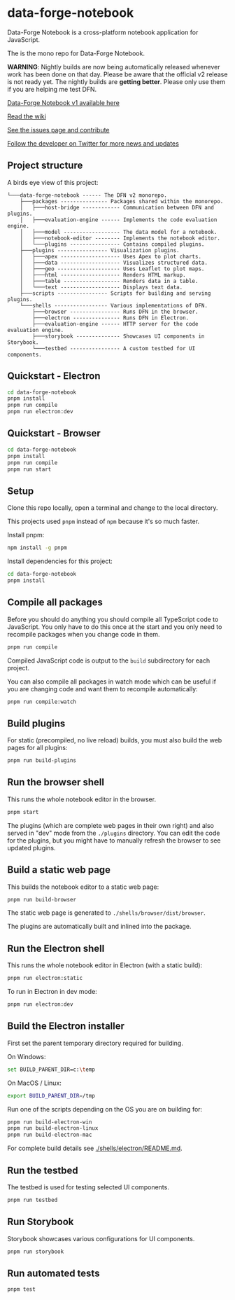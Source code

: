 # data-forge-notebook

Data-Forge Notebook is a cross-platform notebook application for JavaScript.

The is the mono repo for Data-Forge Notebook.

**WARNING**: Nightly builds are now being automatically released whenever work has been done on that day. Please be aware that the official v2 release is not ready yet. The nightly builds are **getting better**. Please only use them if you are helping me test DFN.

[Data-Forge Notebook v1 available here](https://www.data-forge-notebook.com/)

[Read the wiki](https://github.com/data-forge-notebook/data-forge-notebook/wiki)

[See the issues page and contribute](https://github.com/data-forge-notebook/data-forge-notebook/issues)

[Follow the developer on Twitter for more news and updates](https://twitter.com/codecapers)

## Project structure

A birds eye view of this project:

```
└───data-forge-notebook ------ The DFN v2 monorepo.
    ├───packages --------------- Packages shared within the monorepo.
    │   ├───host-bridge ------------ Communication between DFN and plugins.
    │   ├───evaluation-engine ------ Implements the code evaluation engine.
    │   ├───model ------------------ The data model for a notebook.
    │   ├───notebook-editor -------- Implements the notebook editor.
    │   └───plugins ---------------- Contains compiled plugins.
    ├───plugins ---------------- Visualization plugins.
    │   ├───apex ------------------- Uses Apex to plot charts.
    │   ├───data ------------------- Visualizes structured data.
    │   ├───geo -------------------- Uses Leaflet to plot maps.
    │   ├───html ------------------- Renders HTML markup.
    │   ├───table ------------------ Renders data in a table.
    │   └───text ------------------- Displays text data.
    ├───scripts ---------------- Scripts for building and serving plugins.
    └───shells ----------------- Various implementations of DFN.
        ├───browser ---------------- Runs DFN in the browser.
        ├───electron --------------- Runs DFN in Electron.
        ├───evaluation-engine ------ HTTP server for the code evaluation engine.
        ├───storybook -------------- Showcases UI components in Storybook.
        └───testbed ---------------- A custom testbed for UI components.
```
## Quickstart - Electron

```bash
cd data-forge-notebook
pnpm install
pnpm run compile
pnpm run electron:dev
```

## Quickstart - Browser

```bash
cd data-forge-notebook
pnpm install
pnpm run compile
pnpm run start
```

## Setup 

Clone this repo locally, open a terminal and change to the local directory.

This projects used `pnpm` instead of `npm` because it's so much faster.

Install pnpm:

```bash
npm install -g pnpm
```

Install dependencies for this project:

```bash
cd data-forge-notebook
pnpm install
```

## Compile all packages

Before you should do anything you should compile all TypeScript code to JavaScript. You only have to do this once at the start and you only need to recompile packages when you change code in them.

```bash
pnpm run compile
```

Compiled JavaScript code is output to the `build` subdirectory for each project.

You can also compile all packages in watch mode which can be useful if you are changing code and want them to recompile automatically:

```bash
pnpm run compile:watch
```

## Build plugins

For static (precompiled, no live reload) builds, you must also build the web pages for all plugins:

```bash
pnpm run build-plugins
```
## Run the browser shell

This runs the whole notebook editor in the browser.

```bash
pnpm start
```

The plugins (which are complete web pages in their own right) and also served in "dev" mode from the `./plugins` directory. You can edit the code for the plugins, but you might have to manually refresh the browser to see updated plugins.

## Build a static web page

This builds the notebook editor to a static web page:

```bash
pnpm run build-browser
```

The static web page is generated to `./shells/browser/dist/browser`.

The plugins are automatically built and inlined into the package.

## Run the Electron shell

This runs the whole notebook editor in Electron (with a static build):

```bash
pnpm run electron:static
```

To run in Electron in dev mode:

```bash
pnpm run electron:dev
```

## Build the Electron installer

First set the parent temporary directory required for building. 

On Windows:

```bash
set BUILD_PARENT_DIR=c:\temp
```

On MacOS / Linux:

```bash
export BUILD_PARENT_DIR=/tmp
```

Run one of the scripts depending on the OS you are on building for:

```bash
pnpm run build-electron-win
pnpm run build-electron-linux
pnpm run build-electron-mac
```

For complete build details see [./shells/electron/README.md](./shells/electron/README.md).

## Run the testbed

The testbed is used for testing selected UI components.

```bash
pnpm run testbed
```

## Run Storybook

Storybook showcases various configurations for UI components.

```bash
pnpm run storybook
```

## Run automated tests

```bash
pnpm test
```